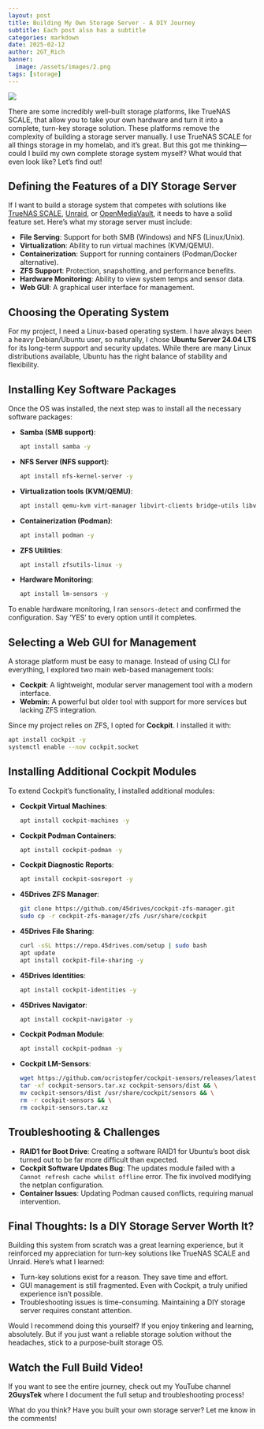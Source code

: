 ```yaml
---
layout: post
title: Building My Own Storage Server - A DIY Journey
subtitle: Each post also has a subtitle
categories: markdown
date: 2025-02-12
author: 2GT_Rich
banner:
  image: /assets/images/2.png
tags: [storage]
---
```


![](//youtu.be/lPkQy5x_qDc)

There are some incredibly well-built storage platforms, like TrueNAS SCALE, that allow you to take your own hardware and turn it into a complete, turn-key storage solution. These platforms remove the complexity of building a storage server manually. I use TrueNAS SCALE for all things storage in my homelab, and it’s great. But this got me thinking—could I build my own complete storage system myself? What would that even look like? Let’s find out!

## Defining the Features of a DIY Storage Server

If I want to build a storage system that competes with solutions like [TrueNAS SCALE](https://www.truenas.com/), [Unraid](https://unraid.net/), or [OpenMediaVault](https://www.openmediavault.org/), it needs to have a solid feature set. Here’s what my storage server must include:

- **File Serving**: Support for both SMB (Windows) and NFS (Linux/Unix).
- **Virtualization**: Ability to run virtual machines (KVM/QEMU).
- **Containerization**: Support for running containers (Podman/Docker alternative).
- **ZFS Support**: Protection, snapshotting, and performance benefits.
- **Hardware Monitoring**: Ability to view system temps and sensor data.
- **Web GUI**: A graphical user interface for management.

## Choosing the Operating System

For my project, I need a Linux-based operating system. I have always been a heavy Debian/Ubuntu user, so naturally, I chose **Ubuntu Server 24.04 LTS** for its long-term support and security updates. While there are many Linux distributions available, Ubuntu has the right balance of stability and flexibility.

## Installing Key Software Packages

Once the OS was installed, the next step was to install all the necessary software packages:

- **Samba (SMB support)**: 
  ```bash
  apt install samba -y
  ```
- **NFS Server (NFS support)**: 
  ```bash
  apt install nfs-kernel-server -y
  ```
- **Virtualization tools (KVM/QEMU)**: 
  ```bash
  apt install qemu-kvm virt-manager libvirt-clients bridge-utils libvirt-daemon-system virtinst -y
  ```
- **Containerization (Podman)**: 
  ```bash
  apt install podman -y
  ```
- **ZFS Utilities**: 
  ```bash
  apt install zfsutils-linux -y
  ```
- **Hardware Monitoring**: 
  ```bash
  apt install lm-sensors -y
  ```

To enable hardware monitoring, I ran `sensors-detect` and confirmed the configuration. Say ‘YES’ to every option until it completes.

## Selecting a Web GUI for Management

A storage platform must be easy to manage. Instead of using CLI for everything, I explored two main web-based management tools:

- **Cockpit**: A lightweight, modular server management tool with a modern interface.
- **Webmin**: A powerful but older tool with support for more services but lacking ZFS integration.

Since my project relies on ZFS, I opted for **Cockpit**. I installed it with:
```bash
apt install cockpit -y
systemctl enable --now cockpit.socket
```

## Installing Additional Cockpit Modules

To extend Cockpit’s functionality, I installed additional modules:

- **Cockpit Virtual Machines**: 
  ```bash
  apt install cockpit-machines -y
  ```
- **Cockpit Podman Containers**: 
  ```bash
  apt install cockpit-podman -y
  ```
- **Cockpit Diagnostic Reports**: 
  ```bash
  apt install cockpit-sosreport -y
  ```
- **45Drives ZFS Manager**:
  ```bash
  git clone https://github.com/45drives/cockpit-zfs-manager.git
  sudo cp -r cockpit-zfs-manager/zfs /usr/share/cockpit
  ```
- **45Drives File Sharing**:
  ```bash
  curl -sSL https://repo.45drives.com/setup | sudo bash
  apt update
  apt install cockpit-file-sharing -y
  ```
- **45Drives Identities**:
  ```bash
  apt install cockpit-identities -y
  ```
- **45Drives Navigator**: 
  ```bash
  apt install cockpit-navigator -y
  ```
- **Cockpit Podman Module**: 
  ```bash
  apt install cockpit-podman -y
  ```
- **Cockpit LM-Sensors**:
  ```bash
  wget https://github.com/ocristopfer/cockpit-sensors/releases/latest/download/cockpit-sensors.tar.xz && \
  tar -xf cockpit-sensors.tar.xz cockpit-sensors/dist && \
  mv cockpit-sensors/dist /usr/share/cockpit/sensors && \
  rm -r cockpit-sensors && \
  rm cockpit-sensors.tar.xz
  ```

## Troubleshooting & Challenges

- **RAID1 for Boot Drive**: Creating a software RAID1 for Ubuntu’s boot disk turned out to be far more difficult than expected.
- **Cockpit Software Updates Bug**: The updates module failed with a `Cannot refresh cache whilst offline` error. The fix involved modifying the netplan configuration.
- **Container Issues**: Updating Podman caused conflicts, requiring manual intervention.

## Final Thoughts: Is a DIY Storage Server Worth It?

Building this system from scratch was a great learning experience, but it reinforced my appreciation for turn-key solutions like TrueNAS SCALE and Unraid. Here’s what I learned:

- Turn-key solutions exist for a reason. They save time and effort.
- GUI management is still fragmented. Even with Cockpit, a truly unified experience isn’t possible.
- Troubleshooting issues is time-consuming. Maintaining a DIY storage server requires constant attention.

Would I recommend doing this yourself? If you enjoy tinkering and learning, absolutely. But if you just want a reliable storage solution without the headaches, stick to a purpose-built storage OS.

## Watch the Full Build Video!

If you want to see the entire journey, check out my YouTube channel **2GuysTek** where I document the full setup and troubleshooting process!

What do you think? Have you built your own storage server? Let me know in the comments!
